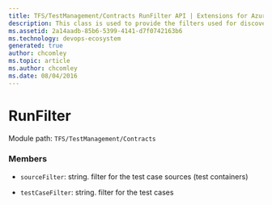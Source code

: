 ```yaml
---
title: TFS/TestManagement/Contracts RunFilter API | Extensions for Azure DevOps Services
description: This class is used to provide the filters used for discovery
ms.assetid: 2a14aadb-85b6-5399-4141-d7f0742163b6
ms.technology: devops-ecosystem
generated: true
author: chcomley
ms.topic: article
ms.author: chcomley
ms.date: 08/04/2016
---
```


# RunFilter

Module path: `TFS/TestManagement/Contracts`

### Members

* `sourceFilter`: string. filter for the test case sources (test containers)

* `testCaseFilter`: string. filter for the test cases
